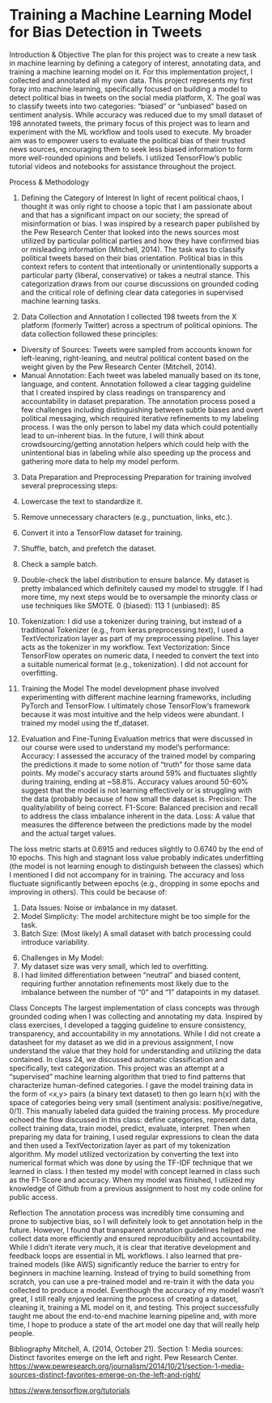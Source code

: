 # Training a Machine Learning Model for Bias Detection in Tweets

Introduction & Objective
	The plan for this project was to create a new task in machine learning by defining a category of interest, annotating data, and training a machine learning model on it.  For this implementation project, I collected and annotated all my own data. This project represents my first foray into machine learning, specifically focused on building a model to detect political bias in tweets on the social media platform, X. The goal was to classify tweets into two categories: “biased” or “unbiased” based on sentiment analysis. While accuracy was reduced due to my small dataset of 198 annotated tweets, the primary focus of this project was to learn and experiment with the ML workflow and tools used to execute. My broader aim was to empower users to evaluate the political bias of their trusted news sources, encouraging them to seek less biased information to form more well-rounded opinions and beliefs. I utilized TensorFlow’s public tutorial videos and notebooks for assistance throughout the project.

Process & Methodology
1. Defining the Category of Interest
  In light of recent political chaos, I thought it was only right to choose a topic that I am passionate about and that has a significant impact on our society; the spread of misinformation or bias. I was inspired by a research paper published by the Pew Research Center that looked into the news sources most utilized by particular political parties and how they have confirmed bias or misleading information (Mitchell, 2014). The task was to classify political tweets based on their bias orientation. Political bias in this context refers to content that intentionally or unintentionally supports a particular party (liberal, conservative) or takes a neutral stance. This categorization draws from our course discussions on grounded coding and the critical role of defining clear data categories in supervised machine learning tasks.

2. Data Collection and Annotation
  I collected 198 tweets from the X platform (formerly Twitter) across a spectrum of political opinions. The data collection followed these principles:
- Diversity of Sources: Tweets were sampled from accounts known for left-leaning, right-leaning, and neutral political content based on the weight given by the Pew Research Center (Mitchell, 2014).
- Manual Annotation: Each tweet was labeled manually based on its tone, language, and content. Annotation followed a clear tagging guideline that I created inspired by class readings on transparency and accountability in dataset preparation.
  The annotation process posed a few challenges including distinguishing between subtle biases and overt political messaging, which required iterative refinements to my labeling process. I was the only person to label my data which could potentially lead to un-inherent bias. In the future, I will think about crowdsourcing/getting annotation helpers which could help with the unintentional bias in labeling while also speeding up the process and gathering more data to help my model perform.

3. Data Preparation and Preprocessing
Preparation for training involved several preprocessing steps:
1. Lowercase the text to standardize it.
2. Remove unnecessary characters (e.g., punctuation, links, etc.).
3. Convert it into a TensorFlow dataset for training.
4. Shuffle, batch, and prefetch the dataset.
5. Check a sample batch.
6. Double-check the label distribution to ensure balance.
My dataset is pretty imbalanced which definitely caused my model to struggle. If I had more time, my next steps would be to oversample the minority class or use techniques like SMOTE.
0  (biased):  113
1  (unbiased):  85
7. Tokenization: I did use a tokenizer during training, but instead of a traditional Tokenizer (e.g., from keras.preprocessing.text), I used a TextVectorization layer as part of my preprocessing pipeline. This layer acts as the tokenizer in my workflow.
Text Vectorization: Since TensorFlow operates on numeric data, I needed to convert the text into a suitable numerical format (e.g., tokenization).
I did not account for overfitting.

4. Training the Model
  The model development phase involved experimenting with different machine learning frameworks, including PyTorch and TensorFlow. I ultimately chose TensorFlow’s framework because it was most intuitive and the help videos were abundant. I trained my model using the tf_dataset.

5. Evaluation and Fine-Tuning
  Evaluation metrics that were discussed in our course were used to understand my model’s performance:
Accuracy: I assessed the accuracy of the trained model by comparing the predictions it made to some notion of “truth” for those same data points.
My model's accuracy starts around 59% and fluctuates slightly during training, ending at ~58.8%.
Accuracy values around 50-60% suggest that the model is not learning effectively or is struggling with the data (probably because of how small the dataset is.
Precision: The quality/ability of being correct.
F1-Score: Balanced precision and recall to address the class imbalance inherent in the data.
Loss: A value that measures the difference between the predictions made by the model and the actual target values.

The loss metric starts at 0.6915 and reduces slightly to 0.6740 by the end of 10 epochs. This high and stagnant loss value probably indicates underfitting (the model is not learning enough to distinguish between the classes) which I mentioned I did not accompany for in training.
The accuracy and loss fluctuate significantly between epochs (e.g., dropping in some epochs and improving in others). This could be because of:
1) Data Issues: Noise or imbalance in my dataset.
2) Model Simplicity: The model architecture might be too simple for the task.
3) Batch Size: (Most likely) A small dataset with batch processing could introduce variability.

6. Challenges in My Model:
1. My dataset size was very small, which led to overfitting.
2. I had limited differentiation between “neutral” and biased content, requiring further annotation refinements most likely due to the imbalance between the number of “0” and “1” datapoints in my dataset.

Class Concepts
The largest implementation of class concepts was through grounded coding when I was collecting and annotating my data. Inspired by class exercises, I developed a tagging guideline to ensure consistency, transparency, and accountability in my annotations. While I did not create a datasheet for my dataset as we did in a previous assignment, I now understand the value that they hold for understanding and utilizing the data contained. 
In class 24, we discussed automatic classification and specifically, text categorization. This project was an attempt at a “supervised” machine learning algorithm that tried to find patterns that characterize human-defined categories. I gave the model training data in the form of <x,y> pairs (a binary text dataset) to then go learn h(x) with the space of categories being very small (sentiment analysis: positive/negative, 0/1). This manually labeled data guided the training process. My procedure echoed the flow discussed in this class: define categories, represent data, collect training data, train model, predict, evaluate, interpret. 
Then when preparing my data for training, I used regular expressions to clean the data and then used a TextVectorization layer as part of my tokenization algorithm. My model utilized vectorization by converting the text into numerical format which was done by using the TF-IDF technique that we learned in class. I then tested my model with concept learned in class such as the F1-Score and accuracy. When my model was finished, I utliized my knowledge of Github from a previous assignment to host my code online for public access. 

Reflection
The annotation process was incredibly time consuming and prone to subjective bias, so I will definitely look to get annotation help in the future. However, I found that transparent annotation guidelines helped me collect data more efficiently and ensured reproducibility and accountability. 
While I didn’t iterate very much, it is clear that iterative development and feedback loops are essential in ML workflows. I also learned that pre-trained models (like AWS) significantly reduce the barrier to entry for beginners in machine learning. Instead of trying to build something from scratch, you can use a pre-trained model and re-train it with the data you collected to produce a model.
Eventhough the accuracy of my model wasn’t great, I still really enjoyed learning the process of creating a dataset, cleaning it, training a ML model on it, and testing. This project successfully taught me about the end-to-end machine learning pipeline and, with more time, I hope to produce a state of the art model one day that will really help people.


Bibliography
Mitchell, A. (2014, October 21). Section 1: Media sources: Distinct favorites emerge on the left and right. Pew Research Center. https://www.pewresearch.org/journalism/2014/10/21/section-1-media-sources-distinct-favorites-emerge-on-the-left-and-right/ 

https://www.tensorflow.org/tutorials

